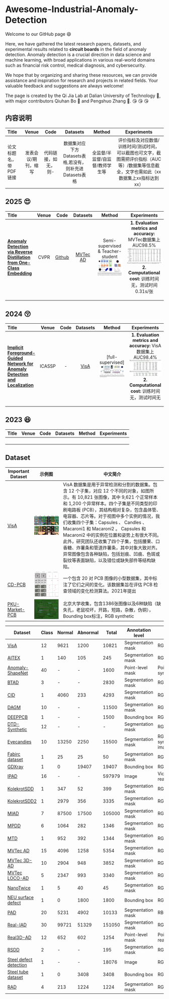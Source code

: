 # Awesome-Industrial-Anomaly-Detection

Welcome to our GitHub page 😄

Here, we have gathered the latest research papers, datasets, and experimental results related to **circuit boards** in the field of anomaly detection. Anomaly detection is a crucial direction in data science and machine learning, with broad applications in various real-world domains such as financial risk control, medical diagnosis, and cybersecurity.

We hope that by organizing and sharing these resources, we can provide assistance and inspiration for research and projects in related fields. Your valuable feedback and suggestions are always welcome!

The page is created by the Qi Jia Lab at Dalian University of Technology 🏫, with major contributors Qiuhan Bo :girl: and Pengshuo Zhang :boy:. :kissing_heart: :kissing_heart: :kissing_heart: 

## 内容说明
|  Title  |   Venue  |   Code   | Datasets |  Method  |Experiments|
|:--------|:--------:|:--------:|:--------:|:--------:|:--------:|
|论文标题名，带PDF链接| 发表会议/期刊，缩写|代码链接，如无，则-|数据集对应下方Datasets表格,若没有，则补充进Datasets表格|全监督/半监督/自监督/教师学生等|评价指标及对应数值/训练时间/测试时间，可以截图也可文字，截图需把评价指标（AUC等）/数据集等信息截全，文字也需如此（xx数据集上xx指标达到xx）|

## 2025 :heart_eyes:	
|  Title  |   Venue  |   Code   | Datasets |  Method  |Experiments|
|:--------|:--------:|:--------:|:--------:|:--------:|:--------:|
|[**Anomaly Detection via Reverse Distillation from One-Class Embedding**](https://openaccess.thecvf.com/content/CVPR2022/html/Deng_Anomaly_Detection_via_Reverse_Distillation_From_One-Class_Embedding_CVPR_2022_paper.html) <br> | CVPR | [Github](https://github.com/hq-deng/RD4AD) | [MVTec AD](https://www.mvtec.com/company/research/datasets/mvtec-ad)| Semi-supervised & Teacher-student ![image](https://github.com/YAOSL98/Awesome-Industrial-Anomaly-Detection/blob/main/sample2.png)|**1. Evaluation metrics and accuracy:** MVTec数据集上AUC98.5%![image](https://github.com/YAOSL98/Awesome-Industrial-Anomaly-Detection/blob/main/sample.png)<br> **2. Computational cost:** 训练时间无，测试时间0.31s/张|
|         |          |          |          |          |          |
|         |          |          |          |          |          |
|         |          |          |          |          |          |



## 2024 :kissing_closed_eyes:	
|  Title  |   Venue  |   Code   | Datasets |  Method  |Experiments|
|:--------|:--------:|:--------:|:--------:|:--------:|:--------:|
| [**Implicit Foreground-Guided Network for Anomaly Detection and Localization**](https://ieeexplore.ieee.org/abstract/document/10446952) |  ICASSP  |    -    |   [VisA](https://github.com/amazon-science/spot-diff)  |  [full-supervised]![image](https://github.com/YAOSL98/Awesome-Industrial-Anomaly-Detection/blob/main/ICASSP2024-1-1.png)  | **1. Evaluation metrics and accuracy:** VisA数据集上AUC98.4%![image](https://github.com/YAOSL98/Awesome-Industrial-Anomaly-Detection/blob/main/ICASSP2024-1-2.png)<br> **2. Computational cost:** 训练时间无，测试时间无         |
|         |          |          |          |          |          |
|         |          |          |          |          |          |
|         |          |          |          |          |          |


## 2023 :laughing:	
|  Title  |   Venue  |   Code   | Datasets |  Method  |Experiments|
|:--------|:--------:|:--------:|:--------:|:--------:|:--------:|
|         |          |          |          |          |          |
|         |          |          |          |          |          |
|         |          |          |          |          |          |
|         |          |          |          |          |          |



## Dataset
|Important Dataset|示例图|中文简介|
|---|---|---|
|[VisA](https://github.com/amazon-science/spot-diff)|![image](https://github.com/YAOSL98/Awesome-Industrial-Anomaly-Detection/blob/main/VisA.png)|VisA 数据集是用于异常检测和分割的数据集。包含 12 个子集，对应 12 个不同的对象，如图所示。有 10,821 张图像，其中 9,621 个正常样本和 1,200 个异常样本。四个子集是不同类型的印刷电路板 (PCB），其结构相对复杂，包含晶体管、电容器、芯片等。对于视图中多个实例的情况，我们收集四个子集：Capsules 、 Candles 、 Macaroni1 和 Macaroni2 。 Capsules 和 Macaroni2 中的实例在位置和姿势上有很大不同。此外，研究团队还收集了四个子集，包括腰果、口香糖、炸薯条和管道炸薯条，其中对象大致对齐。异常图像包含各种缺陷，包括划痕、凹痕、色斑或裂纹等表面缺陷，以及错位或缺失部件等结构缺陷。|
|[CD-PCB](https://github.com/Scientific-Computing-Lab/ChangeChip)|![image](https://github.com/YAOSL98/Awesome-Industrial-Anomaly-Detection/blob/main/CD-PCB.png)|一个包含 20 对 PCB 图像的小型数据集，其中标注了它们之间的变化。该数据集旨在评估 PCB 检查领域的变化检测算法。2021年提出|
|[PKU-Market-PCB](https://robotics.pkusz.edu.cn/resources/dataset/)|![image](https://github.com/YAOSL98/Awesome-Industrial-Anomaly-Detection/blob/main/PKU-Market-PCB.png)|北京大学收集，包含1386张图像以及6种缺陷（缺失孔，老鼠咬坏，开路，短路，杂散，伪铜），Bounding box标注，RGB synthetic|

| Dataset                | Class | Normal | Abnormal | Total  | Annotation level  | Source                | Time         |
|------------------------|-------|--------|----------|--------|-------------------|-----------------------|--------------|
| [VisA](https://github.com/amazon-science/spot-diff)                   | 12    | 9621   | 1200     | 10821  | Segmentation mask | RGB real         | ECCV,2022    |
| [AITEX](https://www.cvmart.net/dataSets/detail/300)                  | 1     | 140    | 105      | 245    | Segmentation mask | RGB real         | 2019         |
| [Anomaly-ShapeNet](https://github.com/Chopper-233/Anomaly-ShapeNet)       | 40    | -      | -        | 1600   | Point-level mask  | Point-cloud synthetic | CVPR,2024    |
| [BTAD](http://avires.dimi.uniud.it/papers/btad/btad.zip)                   | 3     | -      | -        | 2830   | Segmentation mask | RGB real         | 2021         |
| [CID](https://github.com/LightZH/Insulator-Defect-Detection) | 1 | 4060 | 233 | 4293 | Segmentation mask | RGB real | 2024,TIM | 
| [DAGM](https://www.kaggle.com/datasets/mhskjelvareid/dagm-2007-competition-dataset-optical-inspection)                   | 10    | -      | -        | 11500  | Segmentation mask | RGB synthetic     | 2007         |
| [DEEPPCB](https://github.com/tangsanli5201/DeepPCB)                | 1     | -      | -        | 1500   | Bounding box      | RGB synthetic     | 2019         |
| [DTD-Synthetic](https://drive.google.com/drive/folders/10OyPzvI3H6llCZBxKxFlKWt1Pw1tkMK1)          | 12    | -      | -        | -      | Segmentation mask | RGB synthetic     | WACV,2024    |
| [Eyecandies](https://eyecan-ai.github.io/eyecandies/)             | 10    | 13250  | 2250     | 15500  | Segmentation mask | RGBD synthetic image  | ACCV,2022    |
| [Fabirc dataset](http://hub.hku.hk/bitstream/10722/229176/1/content.pdf)         | 1     | 25     | 25       | 50     | Segmentation mask | RGB synthetic     | PR,2016      |
| [GDXray](https://domingomery.ing.puc.cl/material/gdxray/)                 | 1     | 0      | 19407    | 19407  | Bounding box      | RGB real         | 2016         |
| [IPAD](https://ljf1113.github.io/IPAD_VAD/) | 16 | - | - | 597979 | Image | Video real&synthetic | 2024 |
| [KolekrotSDD](https://www.vicos.si/resources/kolektorsdd/)            | 1     | 347    | 52       | 399    | Segmentation mask | RGB real         | JIM,2019     |
| [KolekrotSDD2](https://www.vicos.si/resources/kolektorsdd2/)           | 1     | 2979   | 356      | 3335   | Segmentation mask | RGB real         | CiI,2021     |
| [MIAD](https://miad-2022.github.io/)                   | 7     | 87500  | 17500    | 105000 | Segmentation mask | RGB synthetic     | 2023         |
| [MPDD](https://github.com/stepanje/MPDD)                   | 6     | 1064   | 282      | 1346   | Segmentation mask | RGB real         | ICUMT,2021   |
| [MTD](https://github.com/abin24/Magnetic-tile-defect-datasets.) | 1 | 952 | 392 | 1344 | Segmentation mask | RGB real | CASE,2018 |
| [MVTec AD](https://www.mvtec.com/company/research/datasets/mvtec-ad)               | 15    | 4096   | 1258     | 5354   | Segmentation mask | RGB real         | CVPR,2019    |
| [MVTec 3D-AD](https://www.mvtec.com/company/research/datasets/mvtec-3d-ad)            | 10    | 2904   | 948      | 3852   | Segmentation mask | RGB real          | VISAPP,2021  |
| [MVTec LOCO-AD](https://www.mvtec.com/company/research/datasets/mvtec-loco)          | 5     | 2347   | 993      | 3340   | Segmentation mask | RGBD real       | IJCV,2022    |
| [NanoTwice](http://web.mi.imati.cnr.it/ettore/NanoTwice)              | 1     | 5      | 40       | 45     | Segmentation mask | RGB real         | TII,2016     |
| [NEU surface defect](http://faculty.neu.edu.cn/songkechen/zh_CN/zdylm/263270/list/index.htm)     | 1     | 0      | 1800     | 1800   | Bounding box      | RGB real         | 2013         |
| [PAD](https://github.com/EricLee0224/PAD)                    | 20    | 5231   | 4902     | 10133  | Segmentation mask | RBG synthetic    | NeurIPS,2023 |
| [Real-IAD](https://realiad4ad.github.io/Real-IAD/)               | 30    | 99721  | 51329    | 151050 | Segmentation mask | RGB real         | CVPR,2024    |
| [Real3D-AD](https://github.com/M-3LAB/Real3D-AD)              | 12    | 652    | 602      | 1254   | Point-level mask  | Point-cloud real       | NeurIPS,2023 |
| [RSDD](https://ieeexplore.ieee.org/stamp/stamp.jsp?tp=&arnumber=8063875)                   | 2     | -      | -        | 195    | Segmentation mask | RGB real         | 2017         |
| [Steel defect detection](https://www.kaggle.com/code/ekhtiar/resunet-a-baseline-on-tensorflow/notebook) | 1     | -      | -        | 18076  | Image             | RGB real         | 2019         |
| [Steel tube dataset](https://github.com/huangyebiaoke/steel-pipe-weld-defect-detection)     | 1     | 0      | 3408     | 3408   | Bounding box      | RGB real         | 2021         |
| [RAD](https://github.com/hustCYQ/RAD-dataset)                   | 4    | 213   | 1224     | 1224  | Segmentation mask | RGB real         | CASE,2024    |

